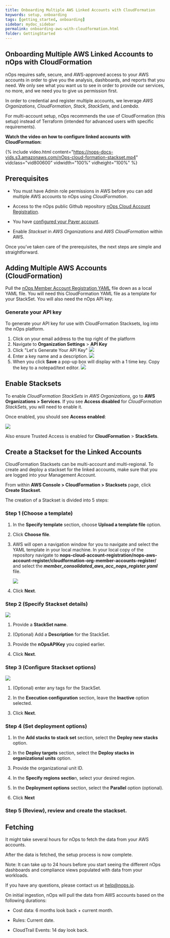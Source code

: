 ```yaml
---
title: Onboarding Multiple AWS Linked Accounts with CloudFormation
keywords: setup, onboarding
tags: [getting_started, onboarding]
sidebar: mydoc_sidebar
permalink: onboarding-aws-with-cloudformation.html
folder: GettingStarted
---
```


## Onboarding Multiple AWS Linked Accounts to nOps with CloudFormation ##

nOps requires safe, secure, and AWS-approved access to your AWS accounts in order to give you the analysis, dashboards, and reports that you need. We only see what you want us to see in order to provide our services, no more, and we need you to give us permission first.

In order to credential and register multiple accounts, we leverage _AWS Organizations_, _CloudFormation_, _Stack_, _StackSets_, and _Lambda_.

For multi-account setup, nOps recommends the use of CloudFormation (this setup) instead of Terraform (intended for advanced users with specific requirements).

**Watch the video on how to configure linked accounts with CloudFormation:** 

{% include video.html content="https://nops-docs-vids.s3.amazonaws.com/nOps-cloud-formation-stackset.mp4" vidclass="vid800600" vidwidth="100%" vidheight="100%" %}




## Prerequisites ##

*   You must have Admin role permissions in AWS before you can add multiple AWS accounts to nOps using _CloudFormation_.
    
*   Access to the nOps public Github repository [nOps Cloud Account Registration](https://github.com/nops-io/nops-cloud-account-registration).

*   You have [configured your Payer account](onboarding-aws-with-automatic-setup).

*   Enable _Stackset_ in _AWS Organizations_ and _AWS CloudFormation_ within AWS.
    

Once you’ve taken care of the prerequisites, the next steps are simple and straightforward.

## Adding Multiple AWS Accounts (CloudFormation) ##

Pull the [nOps Member Account Registration YAML](https://github.com/nops-io/nops-cloud-account-registration/blob/main/nops-aws-account-register/cloudformation-org-member-accounts-register/member_consolidated_aws_acc_nops_register.yaml) file down as a local YAML file. You will need this CloudFormation YAML file as a template for your StackSet.  You will also need the nOps API key.

### Generate your API key ###

To generate your API key for use with CloudFormation Stacksets, log into the nOps platform.

1. Click on your email address to the top right of the platform
1. Navigate to **Organization Settings** > **API Key**
1. Click "Let's Generate Your API Key"
    ![](https://nops-docs-img.s3.amazonaws.com/gettingstarted/gs-org-api-key-menu.png)
1. Enter a key name and a description.
    ![](https://nops-docs-img.s3.amazonaws.com/gettingstarted/gs-org-api-key-name-description.png)
1. When you click **Save** a pop-up box will display with a 1 time key. Copy the key to a notepad/text editor.
    ![](https://nops-docs-img.s3.amazonaws.com/gettingstarted/gs-api-key-generated.png)

## Enable Stacksets ##

To enable _CloudFormation StackSets_ in _AWS Organizations_, go to **AWS Organizations > Services**. If you see **Access disabled** for _CloudFormation StackSets_, you will need to enable it.

Once enabled, you should see **Access enabled**:

![](https://nops-docs-img.s3.amazonaws.com/gettingstarted/gs-aws-cloudformation-enabled.png)

Also ensure Trusted Access is enabled for **CloudFormation** > **StackSets**.


## Create a Stackset for the Linked Accounts ##

CloudFormation Stacksets can be multi-account and multi-regional. To create and deploy a stackset for the linked accounts, make sure that you are logged into your Management Account.

From within **AWS Console > CloudFormation > Stacksets** page, click **Create Stackset**. 

The creation of a Stackset is divided into 5 steps:

### **Step 1 (Choose a template)** ###

1.  In the **Specify template** section, choose **Upload a template file** option.
    
2.  Click **Choose file**.
    
3.  AWS will open a navigation window for you to navigate and select the YAML template in your local machine. In your local copy of the repository navigate to **nops-cloud-account-registration/nops-aws-account-register/cloudformation-org-member-accounts-register/** and select the **_member\_consolidated\_aws\_acc\_nops\_register.yaml_** file.

    ![](https://nops-docs-img.s3.amazonaws.com/gettingstarted/gs-aws-stacksets-uploaded.png)
    
4.  Click **Next**.
    

### **Step 2 (Specify Stackset details)** ###

![](https://nops-docs-img.s3.amazonaws.com/gettingstarted/gs-aws-stackset-details.png)

1.  Provide a **StackSet name**.
    
2.  (Optional) Add a **Description** for the StackSet.
    
3.  Provide the **nOpsAPIKey** you copied earlier.
    
4.  Click **Next**.
    

### **Step 3 (Configure Stackset options)** ###

![](https://nops-docs-img.s3.amazonaws.com/gettingstarted/gs-aws-stacksets-execution-config.png)

1.  (Optional) enter any tags for the StackSet.

2.  In the **Execution configuration** section, leave the **Inactive** option selected.
    
3.  Click **Next**.
    

### **Step 4 (Set deployment options)** ###

1.  In the **Add stacks to stack set** section, select the **Deploy new stacks** option.
    
2.  In the **Deploy targets** section, select the **Deploy stacks in organizational units** option.
    
3.  Provide the organizational unit ID.
    
4.  In the **Specify regions sectio**n, select your desired region.
    
5.  In the **Deployment options** section, select the **Parallel** option (optional).
    
6.  Click **Next**
    

### **Step 5 (Review), review and create the stackset.** ###

## Fetching ##

It might take several hours for nOps to fetch the data from your AWS accounts.

After the data is fetched, the setup process is now complete.

Note: It can take up to 24 hours before you start seeing the different nOps dashboards and compliance views populated with data from your workloads.

If you have any questions, please contact us at [help@nops.io](mailto:help@nops.io).

On initial ingestion, nOps will pull the data from AWS accounts based on the following durations:

*   Cost data: 6 months look back + current month.
    
*   Rules: Current date.
    
*   CloudTrail Events: 14 day look back.